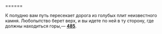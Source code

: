 ======

К полудню вам путь пересекает дорога из голубых плит неизвестного камня. Любопытство берет верх, и вы идете по ней в ту сторону, где должны находиться горы,— [**485**](#n_485).

